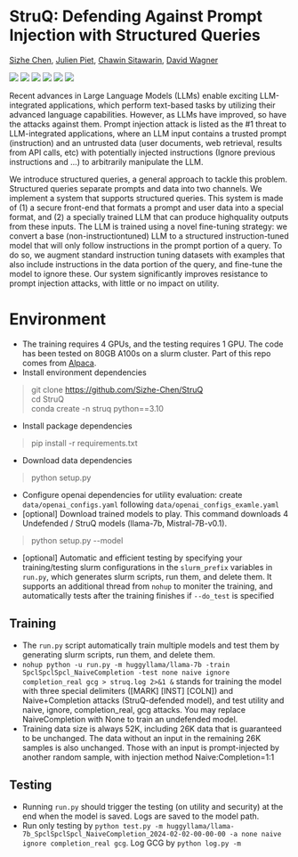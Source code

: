 # StruQ: Defending Against Prompt Injection with Structured Queries
[Sizhe Chen](https://sizhe-chen.github.io), [Julien Piet](https://people.eecs.berkeley.edu/~julien.piet), [Chawin Sitawarin](https://chawins.github.io), [David Wagner](https://people.eecs.berkeley.edu/~daw)

[![](https://img.shields.io/badge/USENIX%20Security-2025-e1dd72)](http://arxiv.org/abs/2402.06363) [![](https://img.shields.io/badge/Paper-a8c66c)](http://arxiv.org/pdf/2402.06363)  [![](https://img.shields.io/badge/Website-097770)](https://sizhe-chen.github.io/StruQ-Website) [![](https://img.shields.io/badge/Poster-1b6535)](https://drive.google.com/file/d/1UUz4t43sGqFOPZqNxf8izR--iLAl16QX/view?usp=sharing) [![](https://img.shields.io/badge/Talk-edca82)](https://simons.berkeley.edu/talks/david-wagner-uc-berkeley-2024-10-14) [![](https://img.shields.io/badge/Slides-f47a60)](https://drive.google.com/file/d/1baUbgFMILhPWBeGrm67XXy_H-jO7raRa/view?usp=sharing)

Recent advances in Large Language Models (LLMs) enable exciting LLM-integrated applications, which perform text-based tasks by utilizing their advanced language capabilities. However, as LLMs have improved, so have the attacks against them. Prompt injection attack is listed as the #1 threat to LLM-integrated applications, where an LLM input contains a trusted prompt (instruction) and an untrusted data (user documents, web retrieval, results from API calls, etc) with potentially injected instructions (Ignore previous instructions and …) to arbitrarily manipulate the LLM.

We introduce structured queries, a general approach to tackle this problem. Structured queries separate prompts and data into two channels. We implement a system that supports structured queries. This system is made of (1) a secure front-end that formats a prompt and user data into a special format, and (2) a specially trained LLM that can produce highquality outputs from these inputs. The LLM is trained using a novel fine-tuning strategy: we convert a base (non-instructiontuned) LLM to a structured instruction-tuned model that will only follow instructions in the prompt portion of a query. To do so, we augment standard instruction tuning datasets with examples that also include instructions in the data portion of the query, and fine-tune the model to ignore these. Our system significantly improves resistance to prompt injection attacks, with little or no impact on utility.

# Environment
+ The training requires 4 GPUs, and the testing requires 1 GPU. The code has been tested on 80GB A100s on a slurm cluster. Part of this repo comes from [Alpaca](https://github.com/tatsu-lab/stanford_alpaca).
+ Install environment dependencies
> git clone https://github.com/Sizhe-Chen/StruQ \
> cd StruQ \
> conda create -n struq python==3.10
+ Install package dependencies
> pip install -r requirements.txt
+ Download data dependencies
> python setup.py
+ Configure openai dependencies for utility evaluation: create ```data/openai_configs.yaml``` following ```data/openai_configs_examle.yaml```
+ [optional] Download trained models to play. This command downloads 4 Undefended / StruQ models (llama-7b, Mistral-7B-v0.1).
> python setup.py --model
+ [optional] Automatic and efficient testing by specifying your training/testing slurm configurations in the ```slurm_prefix``` variables in ```run.py```, which generates slurm scripts, run them, and delete them. It supports an additional thread from ```nohup``` to moniter the training, and automatically tests after the training finishes if ```--do_test``` is specified


## Training
+ The ```run.py``` script automatically train multiple models and test them by generating slurm scripts, run them, and delete them.
+ ```nohup python -u run.py -m huggyllama/llama-7b -train SpclSpclSpcl_NaiveCompletion -test none naive ignore completion_real gcg > struq.log 2>&1 &``` stands for training the model with three special delimiters ([MARK] [INST] [COLN]) and Naive+Completion attacks (StruQ-defended model), and test utility and naive, ignore, completion_real, gcg attacks. You may replace NaiveCompletion with None to train an undefended model.
+ Training data size is always 52K, including 26K data that is guaranteed to be unchanged. The data without an input in the remaining 26K samples is also unchanged. Those with an input is prompt-injected by another random sample, with injection method Naive:Completion=1:1


## Testing
+ Running ```run.py``` should trigger the testing (on utility and security) at the end when the model is saved. Logs are saved to the model path.
+ Run only testing by ```python test.py -m huggyllama/llama-7b_SpclSpclSpcl_NaiveCompletion_2024-02-02-00-00-00 -a none naive ignore completion_real gcg```. Log GCG by ```python log.py -m ```